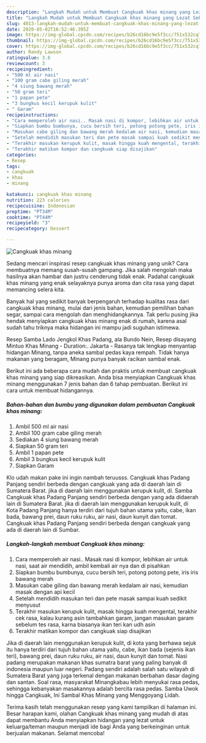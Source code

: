 ```yaml
---
description: "Langkah Mudah untuk Membuat Cangkuak khas minang yang Lezat Sekali"
title: "Langkah Mudah untuk Membuat Cangkuak khas minang yang Lezat Sekali"
slug: 4013-langkah-mudah-untuk-membuat-cangkuak-khas-minang-yang-lezat-sekali
date: 2020-05-02T16:52:46.395Z
image: https://img-global.cpcdn.com/recipes/b26cd16bc9e5f3cc/751x532cq70/cangkuak-khas-minang-foto-resep-utama.jpg
thumbnail: https://img-global.cpcdn.com/recipes/b26cd16bc9e5f3cc/751x532cq70/cangkuak-khas-minang-foto-resep-utama.jpg
cover: https://img-global.cpcdn.com/recipes/b26cd16bc9e5f3cc/751x532cq70/cangkuak-khas-minang-foto-resep-utama.jpg
author: Randy Lawson
ratingvalue: 3.6
reviewcount: 3
recipeingredient:
- "500 ml air nasi"
- "100 gram cabe giling merah"
- "4 siung bawang merah"
- "50 gram teri"
- "1 papan pete"
- "3 bungkus kecil kerupuk kulit"
- " Garam"
recipeinstructions:
- "Cara memperoleh air nasi.. Masak nasi di kompor, lebihkan air untuk nasi, saat air mendidih, ambil kembali air nya dan di pisahkan"
- "Siapkan bumbu bumbunya, cucu bersih teri, potong potong pete, iris iris bawang merah"
- "Masukan cabe giling dan bawang merah kedalam air nasi, kemudian masak dengan api kecil"
- "Setelah mendidih masukan teri dan pete masak sampai kuah sedikit menyusut"
- "Terakhir masukan kerupuk kulit, masak hingga kuah mengental, terakhir cek rasa, kalau kurang asin tambahkan garam, jangan masukan garam sebelum tes rasa, karna biasanya ikan teri kan udh asin"
- "Terakhir matikan kompor dan cangkuak siap disajikan"
categories:
- Resep
tags:
- cangkuak
- khas
- minang

katakunci: cangkuak khas minang 
nutrition: 223 calories
recipecuisine: Indonesian
preptime: "PT34M"
cooktime: "PT44M"
recipeyield: "3"
recipecategory: Dessert

---
```



![Cangkuak khas minang](https://img-global.cpcdn.com/recipes/b26cd16bc9e5f3cc/751x532cq70/cangkuak-khas-minang-foto-resep-utama.jpg)

Sedang mencari inspirasi resep cangkuak khas minang yang unik? Cara membuatnya memang susah-susah gampang. Jika salah mengolah maka hasilnya akan hambar dan justru cenderung tidak enak. Padahal cangkuak khas minang yang enak selayaknya punya aroma dan cita rasa yang dapat memancing selera kita.

Banyak hal yang sedikit banyak berpengaruh terhadap kualitas rasa dari cangkuak khas minang, mulai dari jenis bahan, kemudian pemilihan bahan segar, sampai cara mengolah dan menghidangkannya. Tak perlu pusing jika hendak menyiapkan cangkuak khas minang enak di rumah, karena asal sudah tahu triknya maka hidangan ini mampu jadi suguhan istimewa.

Resep Samba Lado Jengkol Khas Padang, ala Bundo Nein, Resep disayang Mintuo Khas Minang - Duration:. Jakarta - Rasanya tak lengkap menyantap hidangan Minang, tanpa aneka sambal pedas kaya rempah. Tidak hanya makanan yang beragam, Minang punya banyak racikan sambal enak.


Berikut ini ada beberapa cara mudah dan praktis untuk membuat cangkuak khas minang yang siap dikreasikan. Anda bisa menyiapkan Cangkuak khas minang menggunakan 7 jenis bahan dan 6 tahap pembuatan. Berikut ini cara untuk membuat hidangannya.

<!--inarticleads1-->

##### Bahan-bahan dan bumbu yang digunakan dalam pembuatan Cangkuak khas minang:

1. Ambil 500 ml air nasi
1. Ambil 100 gram cabe giling merah
1. Sediakan 4 siung bawang merah
1. Siapkan 50 gram teri
1. Ambil 1 papan pete
1. Ambil 3 bungkus kecil kerupuk kulit
1. Siapkan  Garam


Klo udah makan pake ini ingin nambah teruusss. Cangkuak khas Padang Panjang sendiri berbeda dengan cangkuak yang ada di daerah lain di Sumatera Barat. jika di daerah lain menggunakan kerupuk kulit, di. Samba Cangkuak khas Padang Panjang sendiri berbeda dengan yang ada didaerah lain di Sumatera Barat. jika di daerah lain menggunakan kerupuk kulit, di Kota Padang Panjang hanya terdiri dari tujuh bahan utama yaitu, cabe, ikan bada, bawang prei, daun ruku ruku, air nasi, daun kunyit dan tomat. Cangkuak khas Padang Panjang sendiri berbeda dengan cangkuak yang ada di daerah lain di Sumbar. 

<!--inarticleads2-->

##### Langkah-langkah membuat Cangkuak khas minang:

1. Cara memperoleh air nasi.. Masak nasi di kompor, lebihkan air untuk nasi, saat air mendidih, ambil kembali air nya dan di pisahkan
1. Siapkan bumbu bumbunya, cucu bersih teri, potong potong pete, iris iris bawang merah
1. Masukan cabe giling dan bawang merah kedalam air nasi, kemudian masak dengan api kecil
1. Setelah mendidih masukan teri dan pete masak sampai kuah sedikit menyusut
1. Terakhir masukan kerupuk kulit, masak hingga kuah mengental, terakhir cek rasa, kalau kurang asin tambahkan garam, jangan masukan garam sebelum tes rasa, karna biasanya ikan teri kan udh asin
1. Terakhir matikan kompor dan cangkuak siap disajikan


Jika di daerah lain menggunakan kerupuk kulit, di kota yang berhawa sejuk itu hanya terdiri dari tujuh bahan utama yaitu, cabe, ikan bada (sejenis ikan teri), bawang prei, daun ruku ruku, air nasi, daun kunyit dan tomat. Nasi padang merupakan makanan khas sumatra barat yang paling banyak di indonesia maupun luar negeri. Padang sendiri adalah salah satu wilayah di Sumatera Barat yang juga terkenal dengan makanan berbahan dasar daging dan santan. Soal rasa, masyarakat Minangkabau lebih menyukai rasa pedas, sehingga kebanyakan masakannya adalah bercita rasa pedas. Samba Uwok hingga Cangkuak, Ini Sambal Khas Minang yang Menggoyang Lidah. 

Terima kasih telah menggunakan resep yang kami tampilkan di halaman ini. Besar harapan kami, olahan Cangkuak khas minang yang mudah di atas dapat membantu Anda menyiapkan hidangan yang lezat untuk keluarga/teman maupun menjadi ide bagi Anda yang berkeinginan untuk berjualan makanan. Selamat mencoba!
